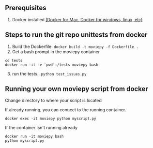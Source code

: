 
## Prerequisites
1. Docker installed  [(Docker for Mac, Docker for windows, linux, etc)](https://www.docker.com/get-docker)

## Steps to run the git repo unittests from docker

1.  Build the Dockerfile. `` docker build -t moviepy -f Dockerfile . ``
2.  Get a bash prompt in the moviepy container 

```
cd tests
docker run -it -v `pwd`:/tests moviepy bash
```

3. run the tests.. `` python test_issues.py ``

## Running your own moviepy script from docker

Change directory to where your script is located

If already running, you can connect to the running container.

```
docker exec -it moviepy python myscript.py
```

If the container isn't running already

```
docker run -it moviepy bash
python myscript.py
```
